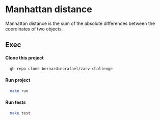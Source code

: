 # Manhattan distance

Manhattan distance is the sum of the absolute differences between the coordinates of two objects.
## Exec

#### Clone this project
```bash
  gh repo clone bernardinorafael/zarv-challenge
```

#### Run project
```bash
  make run
```

#### Run tests
```bash
  make test
```
